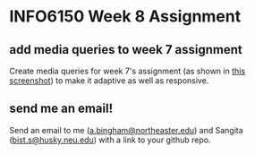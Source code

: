 # INFO6150 Week 8 Assignment

## add media queries to week 7 assignment
Create media queries for week 7's assignment (as shown in <a href="./week-7-screenshot.png">this screenshot</a>) to make it adaptive as well as responsive.

## send me an email!
Send an email to me (a.bingham@northeaster.edu) and Sangita (bist.s@husky.neu.edu) with a link to your github repo.
